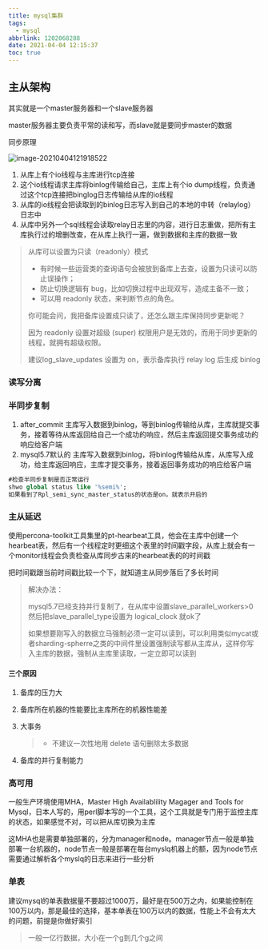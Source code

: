 ```yaml
---
title: mysql集群
tags:
  - mysql
abbrlink: 1202068288
date: 2021-04-04 12:15:37
toc: true
---
```


## 主从架构

<!-- more -->

其实就是一个master服务器和一个slave服务器

master服务器主要负责平常的读和写，而slave就是要同步master的数据

同步原理

![image-20210404121918522](https://gitee.com/flow_disaster/blog-map-bed/raw/master/img/image-20210404121918522.png)

1. 从库上有个io线程与主库进行tcp连接
2. 这个io线程请求主库将binlog传输给自己，主库上有个io dump线程，负责通过这个tcp连接把binglog日志传输给从库的io线程
3. 从库的io线程会把读取到的binlog日志写入到自己的本地的中转（relaylog）日志中
4. 从库中另外一个sql线程会读取relay日志里的内容，进行日志重做，把所有主库执行过的增删改查，在从库上执行一遍，做到数据和主库的数据一致

> 从库可以设置为只读（readonly）模式
>
> - 有时候一些运营类的查询语句会被放到备库上去查，设置为只读可以防止误操作；
> - 防止切换逻辑有 bug，比如切换过程中出现双写，造成主备不一致；
> - 可以用 readonly 状态，来判断节点的角色。
>
> 你可能会问，我把备库设置成只读了，还怎么跟主库保持同步更新呢？
>
> 因为 readonly 设置对超级 (super) 权限用户是无效的，而用于同步更新的线程，就拥有超级权限。
>
> 建议log_slave_updates 设置为 on，表示备库执行 relay log 后生成 binlog

### 读写分离

### 半同步复制

1. after_commit   主库写入数据到binlog，等到binlog传输给从库，主库就提交事务，接着等待从库返回给自己一个成功的响应，然后主库返回提交事务成功的响应给客户端
2. mysql5.7默认的 主库写入数据到binlog，将binlog传输给从库，从库写入成功，给主库返回响应，主库才提交事务，接着返回事务成功的响应给客户端

```sql
#检查半同步复制是否正常运行
shwo global status like '%semi%';
如果看到了Rpl_semi_sync_master_status的状态是on，就表示开启的
```

### 主从延迟

使用percona-toolkit工具集里的pt-hearbeat工具，他会在主库中创建一个hearbeat表，然后有一个线程定时更细这个表里的时间戳字段，从库上就会有一个monitor线程会负责检查从库同步古来的hearbeat表的的时间戳

把时间戳跟当前时间戳比较一个下，就知道主从同步落后了多长时间

> 解决办法：
>
> mysql5.7已经支持并行复制了，在从库中设置slave_parallel_workers>0 然后把slave_parallel_type设置为 logical_clock 就ok了
>
> 如果想要刚写入的数据立马强制必须一定可以读到，可以利用类似mycat或者sharding-spherre之类的中间件里设置强制读写都从主库从，这样你写入主库的数据，强制从主库里读取，一定立即可以读到

#### 三个原因

1. 备库的压力大

2. 备库所在机器的性能要比主库所在的机器性能差

3. 大事务

   > - 不建议一次性地用 delete 语句删除太多数据

4. 备库的并行复制能力

### 高可用

一般生产环境使用MHA，Master High Availablility Magager and Tools for Mysql，日本人写的，用perl脚本写的一个工具，这个工具就是专门用于监控主库的状态，如果感觉不对，可以把从库切换为主库

这MHA也是需要单独部署的，分为manager和node。manager节点一般是单独部署一台机器的，node节点一般是部署在每台myslq机器上的额，因为node节点需要通过解析各个myslq的日志来进行一些分析

### 单表

建议mysql的单表数据量不要超过1000万，最好是在500万之内，如果能控制在100万以内，那是最佳的选择，基本单表在100万以内的数据，性能上不会有太大的问题，前提是你做好索引

> 一般一亿行数据，大小在一个g到几个g之间